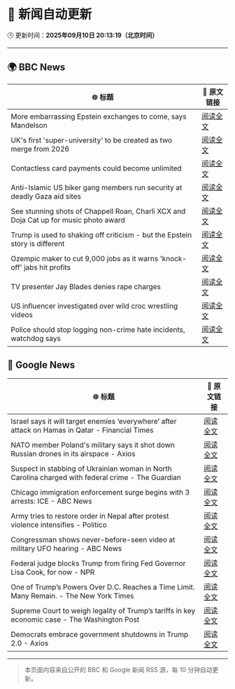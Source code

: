 # 🧠 新闻自动更新

🕒 更新时间：**2025年09月10日 20:13:19（北京时间）**

---

## 🌍 BBC News

| 🌐 标题 | 🔗 原文链接 |
|--------|-------------|
| More embarrassing Epstein exchanges to come, says Mandelson | [阅读全文](https://www.bbc.com/news/articles/c5yevwvvneyo?at_medium=RSS&at_campaign=rss) |
| UK's first 'super-university' to be created as two merge from 2026 | [阅读全文](https://www.bbc.com/news/articles/cy85905dj2wo?at_medium=RSS&at_campaign=rss) |
| Contactless card payments could become unlimited | [阅读全文](https://www.bbc.com/news/articles/czjv7jy2r9vo?at_medium=RSS&at_campaign=rss) |
| Anti-Islamic US biker gang members run security at deadly Gaza aid sites | [阅读全文](https://www.bbc.com/news/articles/cm2zy4l8jgeo?at_medium=RSS&at_campaign=rss) |
| See stunning shots of Chappell Roan, Charli XCX and Doja Cat up for music photo award | [阅读全文](https://www.bbc.com/news/articles/c306n1ve8y5o?at_medium=RSS&at_campaign=rss) |
| Trump is used to shaking off criticism - but the Epstein story is different | [阅读全文](https://www.bbc.com/news/articles/cp8j3e5g74no?at_medium=RSS&at_campaign=rss) |
| Ozempic maker to cut 9,000 jobs as it warns 'knock-off' jabs hit profits | [阅读全文](https://www.bbc.com/news/articles/c8d79pez6g2o?at_medium=RSS&at_campaign=rss) |
| TV presenter Jay Blades denies rape charges | [阅读全文](https://www.bbc.com/news/articles/c9318dj1q22o?at_medium=RSS&at_campaign=rss) |
| US influencer investigated over wild croc wrestling videos | [阅读全文](https://www.bbc.com/news/articles/cn953l9e3gjo?at_medium=RSS&at_campaign=rss) |
| Police should stop logging non-crime hate incidents, watchdog says | [阅读全文](https://www.bbc.com/news/articles/c0kn54vj55xo?at_medium=RSS&at_campaign=rss) |

## 📰 Google News

| 🌐 标题 | 🔗 原文链接 |
|--------|-------------|
| Israel says it will target enemies ‘everywhere’ after attack on Hamas in Qatar - Financial Times | [阅读全文](https://news.google.com/rss/articles/CBMicEFVX3lxTE1UTkZ0d1phbENUWTc4MHdTMFRlMkdLdVJiM2t6UzNOZ2Nnckg2b3FoU1AteGFzRzNZZGU0emREdmttaWw1Rm9KMEUtMlZJT2NDNm55b3preERXa1V3UVNET0k3clZUT2Rhc0J3ekoxMHU?oc=5) |
| NATO member Poland's military says it shot down Russian drones in its airspace - Axios | [阅读全文](https://news.google.com/rss/articles/CBMihAFBVV95cUxOUFd1dlpHZ1BCMWNTYU84TVNLOHFnM0I2NjcwN0JJQnExNmxONzJNZldXVnpjX0FmUHhRSHpFdGJWN3BRcTJQa29PMEVQbVpvemNIdWtoMU5Oa1dUY1QwU1JiUGZreXV3OFVIc3BrS3pGNk9UanZucWtVSnkwT0VSejdzMlY?oc=5) |
| Suspect in stabbing of Ukrainian woman in North Carolina charged with federal crime - The Guardian | [阅读全文](https://news.google.com/rss/articles/CBMijgFBVV95cUxQbnhLaGRvSkZGRFBQVlJzVFJLV0xYazhHUFJDdEdrR3hyRjM4SFozV244VTVFcWN5VzltSFMzb3dFOG5xX3JWOW5wZnh1SU5uakV5NGE0Q2xEWGRvVzFyd19wTFV0VmlTOW44X1VTVHI4akVQVnZFQi0tdDB6OUsyNzFNTTJ2MFhMQUM0ZEln?oc=5) |
| Chicago immigration enforcement surge begins with 3 arrests: ICE - ABC News | [阅读全文](https://news.google.com/rss/articles/CBMipgFBVV95cUxNeWMtSzg5dUhiWnJNNmhKVlF5RTQzX1FpeEdVWFNhNVhLRGZxaW5ENjZwZlBzZHgwVFdGTVBYcHlORTB3NURtZHpTeHVONmRCTnZwVXlWSENXR1dtSGpzQ0NjWDVVZ1FtRV9VSlp5VTBBZzdTLWlGMEViUWpOXzltU2JRVmxHQ1RpZ1Q3X2xWRlRMY0xOWW5FVEdfb091TzNHZGhDOTVR0gGrAUFVX3lxTE4zTGxWNEFYaUFrS1dORmQ3blNKMU9RNDNvRzVUejM0RHIybGV5Ynk4MWNOMjU1bkhzTUh1cnBsRTAtbTRBQXZWSnZ0a3dNN29lc0t5cDdPWFNZN3libFpBaHE1NGc1OElKUTFzY21rUnVsamdMNEprVVlTQ2xrVGhnT2tRUXRlUmtQRFJuZi1tOF81eEI1RGRhOGc2VlQ3VVNnT25xbHh6dHhMYw?oc=5) |
| Army tries to restore order in Nepal after protest violence intensifies - Politico | [阅读全文](https://news.google.com/rss/articles/CBMivgFBVV95cUxOdGhCM2tTNjhMbllfdTd3WkU1NEtIdEE2RHZRamtNUUR0LWk1b1AxZkZyUVJYU3cxU0NyaVIwa1JldnJ5blJ1cEtfdXpTQ3MxRHU4TW1nbjNYSHJOZWJDMXlMZ1JXcnlIZDNkTnJ1aDQ3TVVPX1BoTm5ianpLMFZrUEdwQ3EyS1BTSWUtZDAwNkVmZ291QXl6MmpJRFE4bDQxX1J0b2lCR3lIc0MyVHBXQWtoVUpIdENpM2NrNk93?oc=5) |
| Congressman shows never-before-seen video at military UFO hearing - ABC News | [阅读全文](https://news.google.com/rss/articles/CBMimwFBVV95cUxNRFVBRm45THpkTWRFdk51c04xekVTRnotYzVnSnNyczNCNE0wQnhYZDdDa3dnNDhkNHBHZ3lxQ0dlUjZwY0syMzlFR29Rc0NvY3JxRnV4YkZCejdWQjRjMnROcGp1dlNFMERYTXFxWGJLY19WVHc3SUhVYmZqc2Vsa1Zld1piSHBRczZqZW9pRXVMRGNuSlM3eVl1RdIBoAFBVV95cUxOR0xOdUJSTUpkeXQ3SzgwNXIzSFBtVFgzazZlbV80TkVqUkZfcUFZMDZxd1BRLXEyUGJKT1BfVjJpc0lkOFduQ1lLRkx6YmtDd0VmbkxFU2R6MmhTTExIVWhRTjl0SUV6ZE1CcGozdHZZV2wtZ2k3MHp4R3NzSGtWVE1NLUN1TXk3S2dwQUd4Qnh3czNwM0tiay0yT2VKUE51?oc=5) |
| Federal judge blocks Trump from firing Fed Governor Lisa Cook, for now - NPR | [阅读全文](https://news.google.com/rss/articles/CBMipgFBVV95cUxQUVZHMnUyYVh5NU9feDM0SkxUNTB6YUV3RWNXUEVOZUVvaHFlelppZmFaVjEtc0NpdkliYXgwUmZJYjFBS0R1ZGxJVElEa1dUUi1LLXFlVVh4UGZLSDRneTRndW9LUTB6dUZVN1J6N05JQ0RXc0w4alo2WWZKZEpUd1VVUHJXSnRhLXlCU2NhRUYzSzl5V3VaWVJwZjZaRWpfMUd4Q2pB?oc=5) |
| One of Trump’s Powers Over D.C. Reaches a Time Limit. Many Remain. - The New York Times | [阅读全文](https://news.google.com/rss/articles/CBMipwFBVV95cUxQZkx5b0R1MXhMNVpjM2lTQWotZnhtZldQZWdYYThGMlJmUHl0WVB6b2hKdWZfSHJtVzIwR0ZnMDQ2NE15TnpDdDRZV3JCZVk5VEYwZXpjMVB2NGFrdDJXXzFxNERLb3Z2ZGFwY05FLWUtYmdRcXJoc2dldWV5RGpMOUFWcHFnaS1ITkhwdmJ4cVhoLW85VWxIYWNqUGdpYjJheTY3d1NyZw?oc=5) |
| Supreme Court to weigh legality of Trump’s tariffs in key economic case - The Washington Post | [阅读全文](https://news.google.com/rss/articles/CBMinAFBVV95cUxNSTd1VTNnaGZhekxyaFpaUW9sLWF0SDgyZFM4dFBzNmw4WWlhb0pvODVtT01sVVhfNnNUelNZZ2JoTHduZTB5ZHNrWVFEVEVDdmQxd3RkbDFkU0xOa1VHek1rSVA4MWtWMG0tYndJQlV3Um9NQkJwcnZRSHM0MWl2VHYxcDRkdm5kTEgtSDN5bzZpMWgzLWJZb3poV1E?oc=5) |
| Democrats embrace government shutdowns in Trump 2.0 - Axios | [阅读全文](https://news.google.com/rss/articles/CBMiggFBVV95cUxON0VJNVRLdGxQQW5fU3ZsZ3BYX0paQkVZbm9fZ3BfVy1xeTM1MTA3VXdwYkFxbWQtblhzak4tdjgteHlMOFZ4THFrOHJOX25mOHhnSnZnZ1BwRVNqcThrTWJnTU1mTHlvUllxUUt2d1pLSUVIVm14R05LVFlCbVpwM3N3?oc=5) |

---
> 本页面内容来自公开的 BBC 和 Google 新闻 RSS 源，每 10 分钟自动更新。